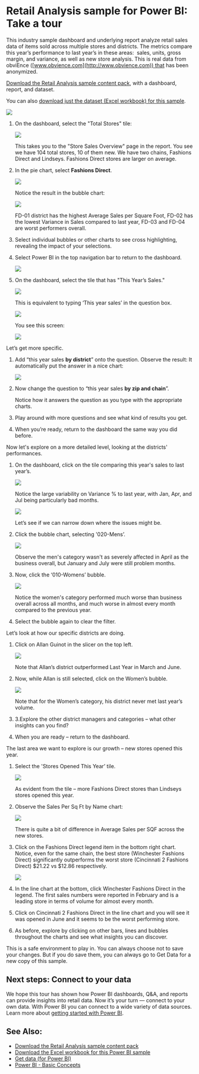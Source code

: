 ﻿<properties 
   pageTitle="Retail Analysis sample for Power BI: Take a tour"
   description="Retail Analysis sample for Power BI: Take a tour"
   services="powerbi" 
   documentationCenter="" 
   authors="mihart" 
   manager="mblythe" 
   editor=""
   tags=""/>
 
<tags
   ms.service="powerbi"
   ms.devlang="NA"
   ms.topic="article"
   ms.tgt_pltfrm="NA"
   ms.workload="powerbi"
   ms.date="06/18/2015"
   ms.author="mihart"/>

# Retail Analysis sample for Power BI: Take a tour

This industry sample dashboard and underlying report analyze retail sales data of items sold across multiple stores and districts. The metrics compare this year’s performance to last year’s in these areas:  sales, units, gross margin, and variance, as well as new store analysis. This is real data from obviEnce ([www.obvience.com](http://www.obvience.com)) that has been anonymized.

[Download the Retail Analysis sample content pack](powerbi-sample-connect-to-the-retail-analysis-sample-content-pack.md), with a dashboard, report, and dataset.

You can also [download just the dataset (Excel workbook) for this sample](http://go.microsoft.com/fwlink/?LinkId=528592).

![](media/powerbi-sample-retail-analysis-take-a-tour/dashboard.png)

1.  On the dashboard, select the "Total Stores" tile:

    ![](media/powerbi-sample-retail-analysis-take-a-tour/retail-analysis-7.png)  

    This takes you to the "Store Sales Overview" page in the report. You see we have 104 total stores, 10 of them new. We have two chains, Fashions Direct and Lindseys. Fashions Direct stores are larger on average.

2.  In the pie chart, select **Fashions Direct**.

    ![](media/powerbi-sample-retail-analysis-take-a-tour/PBI_Sample_RetAnlPie.png)  

    Notice the result in the bubble chart:

    ![](media/powerbi-sample-retail-analysis-take-a-tour/PBI_Sample_RetAnlBubbles.png)  

    FD-01 district has the highest Average Sales per Square Foot, FD-02 has the lowest Variance in Sales compared to last year, FD-03 and FD-04 are worst performers overall. 

3.  Select individual bubbles or other charts to see cross highlighting, revealing the impact of your selections.

4.  Select Power BI in the top navigation bar to return to the dashboard.

    ![](media/powerbi-sample-retail-analysis-take-a-tour/retail-analysis.png)

5.  On the dashboard, select the tile that has "This Year’s Sales."

    ![](media/powerbi-sample-retail-analysis-take-a-tour/PBI_Sample_RetAnlThisYrSales.png)

    This is equivalent to typing ‘This year sales’ in the question box.

    ![](media/powerbi-sample-retail-analysis-take-a-tour/PBI_Sample_RetAnlQnABox.png)


    You see this screen:

    ![](media/powerbi-sample-retail-analysis-take-a-tour/PBI_Sample_RetAnlQnAnswer.png)

Let’s get more specific.

1.  Add “this year sales **by district**” onto the question. Observe the result: It automatically put the answer in a nice chart:

    ![](media/powerbi-sample-retail-analysis-take-a-tour/PBI_Sample_RetAnlQnABar.png)

2.  Now change the question to “this year sales **by zip and chain**”.

    Notice how it answers the question as you type with the appropriate charts.

3.  Play around with more questions and see what kind of results you get.

4.  When you’re ready, return to the dashboard the same way you did before.

Now let's explore on a more detailed level, looking at the districts' performances.

1.  On the dashboard, click on the tile comparing this year's sales to last year’s.

    ![](media/powerbi-sample-retail-analysis-take-a-tour/PBI_Sample_RetAnlLineCht.png)

    Notice the large variability on Variance % to last year, with Jan, Apr, and Jul being particularly bad months.

    ![](media/powerbi-sample-retail-analysis-take-a-tour/PBI_Sample_RetAnlSalesVarCol.png)

    Let’s see if we can narrow down where the issues might be.

2.  Click the bubble chart, selecting '020-Mens’.

    ![](media/powerbi-sample-retail-analysis-take-a-tour/PBI_Sample_RetAnlMensXfltr.png)  
    
    Observe the men's category wasn't as severely affected in April as the business overall, but January and July were still problem months.

3.  Now, click the ‘010-Womens’ bubble.

    ![](media/powerbi-sample-retail-analysis-take-a-tour/PBI_Sample_RetAnlWomensXfilter.png)   

    Notice the women's category performed much worse than business overall across all months, and much worse in almost every month compared to the previous year.

4.  Select the bubble again to clear the filter.

Let’s look at how our specific districts are doing.

1.  Click on Allan Guinot in the slicer on the top left.

    ![](media/powerbi-sample-retail-analysis-take-a-tour/PBI_Sample_RetAnlAllanAll.png)

    Note that Allan’s district outperformed Last Year in March and June. 

2.  Now, while Allan is still selected, click on the Women’s bubble.

    ![](media/powerbi-sample-retail-analysis-take-a-tour/PBI_Sample_RetAnlAllanWomen.png)

    Note that for the Women’s category, his district never met last year’s volume. 

3.  3.Explore the other district managers and categories – what other insights can you find?

4.  When you are ready – return to the dashboard.

The last area we want to explore is our growth – new stores opened this year.

1.  Select the 'Stores Opened This Year’ tile.

    ![](media/powerbi-sample-retail-analysis-take-a-tour/retail-analysis-4.png)

    As evident from the tile – more Fashions Direct stores than Lindseys stores opened this year. 

2.  Observe the Sales Per Sq Ft by Name chart:

    ![](media/powerbi-sample-retail-analysis-take-a-tour/15.png)

     There is quite a bit of difference in Average Sales per SQF across the new stores.

3.  Click on the Fashions Direct legend item in the bottom right chart. Notice, even for the same chain, the best store (Winchester Fashions Direct) significantly outperforms the worst store (Cincinnati 2 Fashions Direct) $21.22 vs $12.86 respectively.

    ![](media/powerbi-sample-retail-analysis-take-a-tour/17b.png)

4.  In the line chart at the bottom, click Winchester Fashions Direct in the legend. The first sales numbers were reported in February and is a leading store in terms of volume for almost every month. 

5.  Click on Cincinnati 2 Fashions Direct in the line chart and you will see it was opened in June and it seems to be the worst performing store.

6.  As before, explore by clicking on other bars, lines and bubbles throughout the charts and see what insights you can discover.

This is a safe environment to play in. You can always choose not to save your changes. But if you do save them, you can always go to Get Data for a new copy of this sample.

## Next steps: Connect to your data

We hope this tour has shown how Power BI dashboards, Q&A, and reports can provide insights into retail data. Now it’s your turn — connect to your own data. With Power BI you can connect to a wide variety of data sources. Learn more about [getting started with Power BI](https://support.office.com/article/Get-Started-with-Power-BI-Preview-0f0237e2-f74f-49ab-82ea-1990c3c3deb8).

## See Also:

-   [Download the Retail Analysis sample content pack](powerbi-sample-connect-to-the-retail-analysis-sample-content-pack.md)
-   [Download the Excel workbook for this Power BI sample](http://go.microsoft.com/fwlink/?LinkId=528592)
-   [Get data (for Power BI)](powerbi-service-get-data.md)
-   [Power BI - Basic Concepts](powerbi-service-basic-concepts.md)

